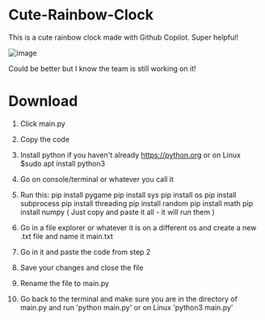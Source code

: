# Cute-Rainbow-Clock
This is a cute rainbow clock made with Github Copilot. Super helpful!

![image](https://user-images.githubusercontent.com/86981999/177047753-f0db7e1e-92db-405f-8e07-397b84c9e0ab.png)

Could be better but I know the team is still working on it!

# Download
1. Click main.py
2. Copy the code
3. Install python if you haven't already https://python.org or on Linux $sudo apt install python3
4. Go on console/terminal or whatever you call it
5. Run this:
pip install pygame
pip install sys
pip install os
pip install subprocess
pip install threading
pip install random
pip install math
pip install numpy ( Just copy and paste it all - it will run them )

6. Go in a file explorer or whatever it is on a different os and create a new .txt file and name it main.txt
7. Go in it and paste the code from step 2
8. Save your changes and close the file
9. Rename the file to main.py
10. Go back to the terminal and make sure you are in the directory of main.py and run 'python main.py' or on Linux 'python3 main.py'
